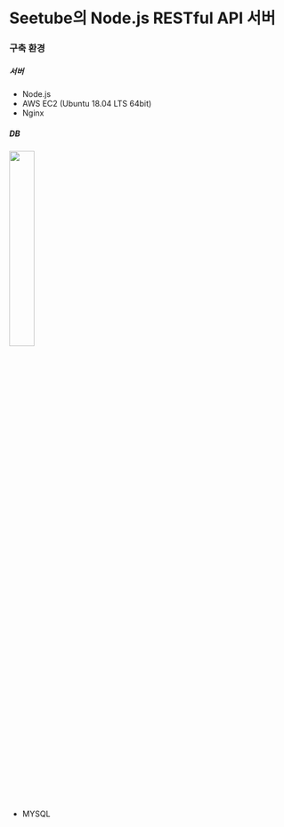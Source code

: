 # Seetube의 Node.js RESTful API 서버

### 구축 환경

##### 서버

<imgs src="https://github.com/capstone-nineteen/seetube-backend-node/assets/65602906/1fbd91f1-51a6-4ad8-8332-602000e5d4a6" width="50%" height="50%">
  
  - Node.js
  - AWS EC2 (Ubuntu 18.04 LTS 64bit)
  - Nginx
##### DB

<img src="https://1000logos.net/wp-content/uploads/2020/08/MySQL-Logo.png" width="30%" height="30%">
                                                                                               
  - MYSQL

